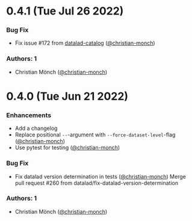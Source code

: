 # 0.4.1 (Tue Jul 26 2022)

### Bug Fix

- Fix issue #172 from [datalad-catalog](https://github.com/datalad/datalad-catalog/issues/172)  ([@christian-monch](https://github.com/christian-monch))

### Authors: 1

- Christian Mönch ([@christian-monch](https://github.com/christian-monch))


# 0.4.0 (Tue Jun 21 2022)


### Enhancements

- Add a changelog
- Replace positional `--`-argument with `--force-dataset-level`-flag  ([@christian-monch](https://github.com/christian-monch))
- Use pytest for testing ([@christian-monch](https://github.com/christian-monch))


### Bug Fix

- Fix datalad version determination in tests ([@christian-monch](https://github.com/christian-monch))
    Merge pull request #260 from datalad/fix-datalad-version-determination

### Authors: 1

- Christian Mönch ([@christian-monch](https://github.com/christian-monch))
